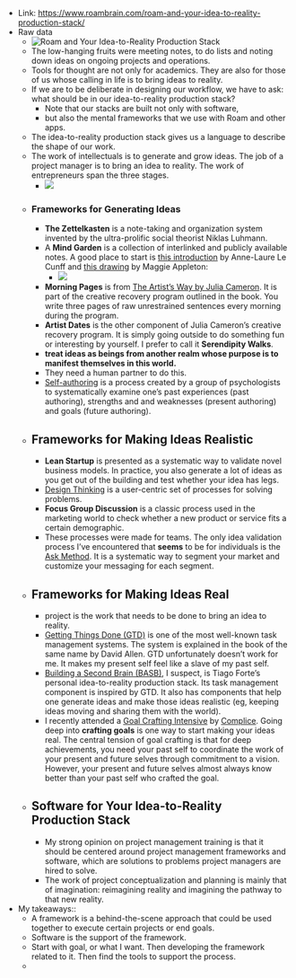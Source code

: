 - Link: https://www.roambrain.com/roam-and-your-idea-to-reality-production-stack/
- Raw data
    - ![Roam and Your Idea-to-Reality Production Stack](https://www.roambrain.com/wp-content/uploads/kahlil_corazo_production_stack_featured_2.png)
    - The low-hanging fruits were meeting notes, to do lists and noting down ideas on ongoing projects and operations.
    - Tools for thought are not only for academics. They are also for those of us whose calling in life is to bring ideas to reality.
    - If we are to be deliberate in designing our workflow, we have to ask: what should be in our idea-to-reality production stack? 
        - Note that our stacks are built not only with software, 
        - but also the mental frameworks that we use with Roam and other apps.
    - The idea-to-reality production stack gives us a language to describe the shape of our work.
    - The work of intellectuals is to generate and grow ideas. The job of a project manager is to bring an idea to reality. The work of entrepreneurs span the three stages.
        - ![](https://www.roambrain.com/wp-content/uploads/kahlil_corazo_production_stack_2.png)
    - ### Frameworks for Generating Ideas
        - **The Zettelkasten** is a note-taking and organization system invented by the ultra-prolific social theorist Niklas Luhmann.
        - A **Mind Garden** is a collection of interlinked and publicly available notes. A good place to start is [this introduction](https://nesslabs.com/mind-garden) by Anne-Laure Le Cunff and [this drawing](https://twitter.com/Mappletons/status/1279798483218767877/photo/1) by Maggie Appleton:
            - ![](https://www.roambrain.com/wp-content/uploads/kahlil_corazo_production_stack_3.png)
        - **Morning Pages** is from [The Artist’s Way by Julia Cameron](https://amzn.to/2D36fAj). It is part of the creative recovery program outlined in the book. You write three pages of raw unrestrained sentences every morning during the program.
        - **Artist Dates** is the other component of Julia Cameron’s creative recovery program. It is simply going outside to do something fun or interesting by yourself. I prefer to call it **Serendipity Walks**.
        - **treat ideas as beings from another realm whose purpose is to manifest themselves in this world.**
        - They need a human partner to do this.
        - [Self-authoring](https://www.selfauthoring.com/) is a process created by a group of psychologists to systematically examine one’s past experiences (past authoring), strengths and and weaknesses (present authoring) and goals (future authoring).
    - ## Frameworks for Making Ideas Realistic
        - **Lean Startup** is presented as a systematic way to validate novel business models. In practice, you also generate a lot of ideas as you get out of the building and test whether your idea has legs.
        - [Design Thinking](https://www.ideou.com/blogs/inspiration/what-is-design-thinking) is a user-centric set of processes for solving problems.
        - **Focus Group Discussion** is a classic process used in the marketing world to check whether a new product or service fits a certain demographic.
        - These processes were made for teams. The only idea validation process I’ve encountered that **seems** to be for individuals is the [Ask Method](https://www.youtube.com/watch?v=694RE8nDl-8). It is a systematic way to segment your market and customize your messaging for each segment.
    - ## Frameworks for Making Ideas Real
        - project is the work that needs to be done to bring an idea to reality.
        - [Getting Things Done (GTD)](https://gettingthingsdone.com/) is one of the most well-known task management systems. The system is explained in the book of the same name by David Allen. GTD unfortunately doesn’t work for me. It makes my present self feel like a slave of my past self.
        - [Building a Second Brain (BASB)](https://fortelabs.co/blog/basboverview/), I suspect, is Tiago Forte’s personal idea-to-reality production stack. Its task management component is inspired by GTD. It also has components that help one generate ideas and make those ideas realistic (eg, keeping ideas moving and sharing them with the world).
        - I recently attended a [Goal Crafting Intensive](https://complice.co/event/gci2020midyear) by [Complice](https://complice.co/). Going deep into **crafting goals** is one way to start making your ideas real. The central tension of goal crafting is that for deep achievements, you need your past self to coordinate the work of your present and future selves through commitment to a vision. However, your present and future selves almost always know better than your past self who crafted the goal.
    - ## Software for Your Idea-to-Reality Production Stack
        - My strong opinion on project management training is that it should be centered around project management frameworks and software, which are solutions to problems project managers are hired to solve.
        - The work of project conceptualization and planning is mainly that of imagination: reimagining reality and imagining the pathway to that new reality.
- My takeaways::
    - A framework is a behind-the-scene approach that could be used together to execute certain projects or end goals.
    - Software is the support of the framework.
    - Start with goal, or what I want. Then developing the framework related to it. Then find the tools to support the process.
    - 
